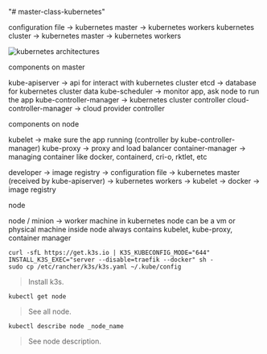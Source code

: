 "# master-class-kubernetes"

configuration file -> kubernetes master -> kubernetes workers
kubernetes cluster -> kubernetes master -> kubernetes workers

![kubernetes architectures](https://kubernetes.io/images/docs/kubernetes-cluster-architecture.svg)

components on master 

kube-apiserver -> api for interact with kubernetes cluster
etcd -> database for kubernetes cluster data
kube-scheduler -> monitor app, ask node to run the app
kube-controller-manager -> kubernetes cluster controller
cloud-controller-manager -> cloud provider controller

components on node

kubelet -> make sure the app running (controller by kube-controller-manager)
kube-proxy -> proxy and load balancer
container-manager -> managing container like docker, containerd, cri-o, rktlet, etc

developer -> image registry -> configuration file -> kubernetes master (received by kube-apiserver) -> kubernetes workers -> kubelet -> docker -> image registry

node

node / minion -> worker machine in kubernetes
node can be a vm or physical machine
inside node always contains kubelet, kube-proxy, container manager


```
curl -sfL https://get.k3s.io | K3S_KUBECONFIG_MODE="644" INSTALL_K3S_EXEC="server --disable=traefik --docker" sh -
sudo cp /etc/rancher/k3s/k3s.yaml ~/.kube/config
```

> Install k3s.

```
kubectl get node
```

> See all node.

```
kubectl describe node _node_name
```

> See node description.